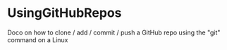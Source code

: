 # UsingGitHubRepos
Doco on how to clone / add / commit / push a GitHub repo using the "git" command on a Linux
